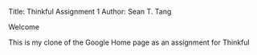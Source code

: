 Title:   Thinkful Assignment 1 
Author:  Sean T. Tang 

Welcome 

This is my clone of the Google Home page as an assignment for Thinkful


